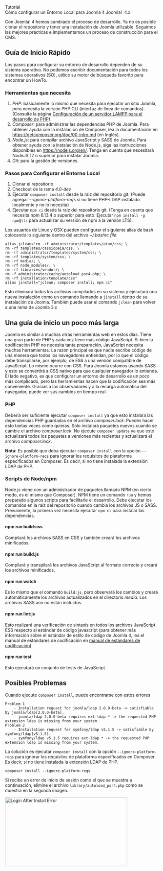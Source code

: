 <!-- Filename: J4.x:Setting_Up_Your_Local_Environment / Display title: Configuración de su Entorno Local -->

<span id="main-portal-heading">Tutorial  
Cómo configurar un Entorno Local para Joomla 4</span> Joomla!  4.x

Con Joomla! 4 hemos cambiado el proceso de desarrollo. Ya no es posible
clonar el repositorio y tener una instalación de Joomla utilizable.
Seguimos las mejores prácticas e implementamos un proceso de
construcción para el CMS.

## Guía de Inicio Rápido

Los pasos para configurar su entorno de desarrollo dependen de su
sistema operativo. No podemos escribir documentación para todos los
sistemas operativos (SO), utilice su motor de búsqueda favorito para
encontrar un HowTo.

### Herramientas que necesita

1.  *PHP*: básicamente lo mismo que necesita para ejecutar un sitio
    Joomla, pero necesita la versión PHP CLI (interfaz de línea de
    comandos). (Consulte la página [Configuración de un servidor LAMPP
    para el desarrollo de
    PHP](https://docs.joomla.org/Configuring_a_LAMPP_server_for_PHP_development "Special:MyLanguage/Configuring a LAMPP server for PHP development")).
2.  *Composer*: para administrar las dependencias PHP de Joomla. Para
    obtener ayuda con la instalación de Composer, lea la documentación
    en
    <a href="https://getcomposer.org/doc/00-intro.md" class="external free"
    target="_blank"
    rel="nofollow noreferrer noopener">https://getcomposer.org/doc/00-intro.md</a>
    (en Inglés).
3.  *Node.js*: para compilar archivo JavaScript y SASS de Joomla. Para
    obtener ayuda con la instalación de Node.js, siga las instrucciones
    disponibles en
    <a href="https://nodejs.org/en/" class="external free" target="_blank"
    rel="nofollow noreferrer noopener">https://nodejs.org/en/</a>. Tenga
    en cuenta que necesitará NodeJS 12 o superior para instalar Joomla.
4.  *Git*: para la gestión de versiones.

### Pasos para Configurar el Entorno Local

1.  Clonar el repositorio
2.  Checkout de la rama *4.0-dev*
3.  Ejecutar `composer install` desde la raiz del repositorio git.
    (Puede agregar *--ignore-platform-reqs* si no tiene PHP-LDAP
    instalado localmente y no lo necesita)
4.  Ejecutar `npm ci` desde la raiz del repositorio git. (Tenga en
    cuenta que necesita npm 6.13.4 o superior para esto. Ejecutar
    `npm install -g npm@lts` para actualizar su versión de npm a la
    versión LTS).

Los usuarios de Linux y OSX pueden configurar el siguiente alias de bash
colocando lo siguiente dentro del archivo *~/.bashrc file*:

    alias jclean="rm -rf administrator/templates/atum/css; \
    rm -rf templates/cassiopeia/css; \
    rm -rf administrator/templates/system/css; \
    rm -rf templates/system/css; \
    rm -rf media/; \
    rm -rf node_modules/; \
    rm -rf libraries/vendor/; \
    rm -f administrator/cache/autoload_psr4.php; \
    rm -rf installation/template/css"
    alias jinstall="jclean; composer install; npm ci"

Esto eliminará todos los archivos compilados en su sistema y ejecutará
una nueva instalación como un comando llamando a `jinstall` dentro de su
instalación de Joomla. También puede usar el comando `jclean` para
volver a una rama de Joomla 3.x

## Una guía de inicio un poco más larga

Joomla es similar a muchas otras herramientas web en estos días. Tiene
una gran parte de PHP y cada vez tiene más código JavaScript. Si bien la
codificación PHP no necesita tanta preparación, JavaScript necesita
muchas herramientas. La razón principal es que nadie escribe código de
una manera que todos los navegadores entiendan, por lo que el código
debe transpilarse, por ejemplo, de ES6 a una versión compatible de
JavaScript. Lo mismo ocurre con CSS. Para Joomla estamos usando SASS y
esto se convertirá a CSS nativo para que cualquier navegador lo
entienda. El lado negativo, es que configurar un entorno de desarrollo
es un poco más complicado, pero las herramientas hacen que la
codificación sea más conveniente. Gracias a los observadores y a la
recarga automática del navegador, puede ver sus cambios en tiempo real.

### PHP

Debería ser suficiente ejecutar `composer install` ya que esto instalará
las dependencias PHP guardadas en el archivo *composer.lock*. Puedes
hacer esto tantas veces como quieras. Solo instalará paquetes nuevos
cuando se cambie el archivo *composer.lock*. No ejecute
`composer update` ya que esto actualizará todos los paquetes a versiones
más recientes y actualizará el archivo *composer.lock*.

**Nota:** Es posible que deba ejecutar `composer install` con la opción
`--ignore-platform-reqs` para ignorar los requisitos de plataforma
especificados en Composer. Es decir, si no tiene instalada la extensión
LDAP de PHP.

### Scripts de Node/npm

Node.js viene con un administrador de paquetes llamado NPM (en cierto
modo, es el mismo que Composer). NPM tiene un comando `run` y hemos
preparado algunos scripts para facilitarle el desarrollo. Debe ejecutar
los comandos en la raíz del repositorio cuando cambia los archivos JS o
SASS. Previamente, la primera vez necesita ejecutar `npm ci` para
instalar las dependencias.

#### npm run build:css

Compilará los archivos SASS en CSS y también creará los archivos
minificados.

#### npm run build:js

Compilará y transpilará los archivos JavaScript al formato correcto y
creará los archivos minificados.

#### npm run watch

Es lo mismo que el comando `build:js`, pero observará los cambios y
creará automáticamente los archivos actualizados en el directorio
*media*. Los archivos SASS aún no están incluidos.

#### npm run lint:js

Esto realizará una verificación de sintaxis en todos los archivos
JavaScript ES6 respecto al estándar de código javascript (para obtener
más información sobre el estándar de estilo de código de Joomla 4, lea
el manual de estándares de codificación en <a
href="https://developer.joomla.org/coding-standards/introduction.html%7Cel"
class="external text" target="_blank" rel="noreferrer noopener">manual
de estándares de codificación</a>).

#### npm run test

Esto ejecutará un conjunto de tests de JavaScript.

## Posibles Problemas

Cuando ejecute `composer install`, puede encontrarse con estos errores

    Problem 1
        - Installation request for joomla/ldap 2.0.0-beta -> satisfiable by joomla/ldap[2.0.0-beta].
        - joomla/ldap 2.0.0-beta requires ext-ldap * -> the requested PHP extension ldap is missing from your system.
    Problem 2
        - Installation request for symfony/ldap v5.1.5 -> satisfiable by symfony/ldap[v5.1.5].
        - symfony/ldap v5.1.5 requires ext-ldap * -> the requested PHP extension ldap is missing from your system.

La solución es ejecutar `composer install` con la opción
`--ignore-platform-reqs` para ignorar los requisitos de plataforma
especificados en Composer. Es decir, si no tiene instalada la extensión
LDAP de PHP.

    composer install --ignore-platform-reqs

Si recibe un error de inicio de sesión como el que se muestra a
continuación, elimine el archivo `library/autoload_psr4.php` como se
muestra en la segunda imagen.

<img
src="https://docs.joomla.org/images/thumb/b/b3/Install-error.png/400px-Install-error.png"
class="thumbborder" decoding="async"
srcset="https://docs.joomla.org/images/thumb/b/b3/Install-error.png/600px-Install-error.png 1.5x, https://docs.joomla.org/images/thumb/b/b3/Install-error.png/800px-Install-error.png 2x"
data-file-width="1920" data-file-height="1080" width="400" height="225"
alt="Login After Install Error" />
